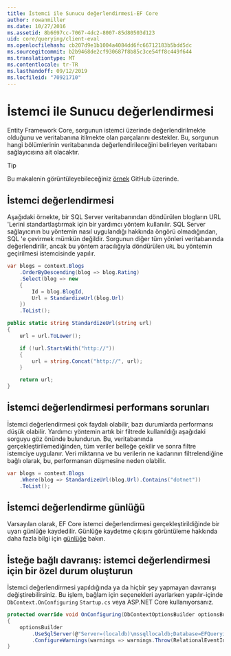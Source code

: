 ```yaml
---
title: İstemci ile Sunucu değerlendirmesi-EF Core
author: rowanmiller
ms.date: 10/27/2016
ms.assetid: 8b6697cc-7067-4dc2-8007-85d80503d123
uid: core/querying/client-eval
ms.openlocfilehash: cb207d9e1b1004a4084dd6fc66712183b5bdd5dc
ms.sourcegitcommit: b2b9468de2cf930687f8b85c3ce54ff8c449f644
ms.translationtype: MT
ms.contentlocale: tr-TR
ms.lasthandoff: 09/12/2019
ms.locfileid: "70921710"
---
```

# <a name="client-vs-server-evaluation"></a>İstemci ile Sunucu değerlendirmesi

Entity Framework Core, sorgunun istemci üzerinde değerlendirilmekte olduğunu ve veritabanına itilmekte olan parçalarını destekler. Bu, sorgunun hangi bölümlerinin veritabanında değerlendirileceğini belirleyen veritabanı sağlayıcısına ait olacaktır.

> [!TIP]  
> Bu makalenin görüntüleyebileceğiniz [örnek](https://github.com/aspnet/EntityFramework.Docs/tree/master/samples/core/Querying) GitHub üzerinde.

## <a name="client-evaluation"></a>İstemci değerlendirmesi

Aşağıdaki örnekte, bir SQL Server veritabanından döndürülen blogların URL 'Lerini standartlaştırmak için bir yardımcı yöntem kullanılır. SQL Server sağlayıcının bu yöntemin nasıl uygulandığı hakkında öngörü olmadığından, SQL 'e çevirmek mümkün değildir. Sorgunun diğer tüm yönleri veritabanında değerlendirilir, ancak bu yöntem aracılığıyla döndürülen `URL` bu yöntemin geçirilmesi istemcisinde yapılır.

<!-- [!code-csharp[Main](samples/core/Querying/ClientEval/Sample.cs?highlight=6)] -->
``` csharp
var blogs = context.Blogs
    .OrderByDescending(blog => blog.Rating)
    .Select(blog => new
    {
        Id = blog.BlogId,
        Url = StandardizeUrl(blog.Url)
    })
    .ToList();
```

<!-- [!code-csharp[Main](samples/core/Querying/ClientEval/Sample.cs)] -->
``` csharp
public static string StandardizeUrl(string url)
{
    url = url.ToLower();

    if (!url.StartsWith("http://"))
    {
        url = string.Concat("http://", url);
    }

    return url;
}
```

## <a name="client-evaluation-performance-issues"></a>İstemci değerlendirmesi performans sorunları

İstemci değerlendirmesi çok faydalı olabilir, bazı durumlarda performansı düşük olabilir. Yardımcı yöntemin artık bir filtrede kullanıldığı aşağıdaki sorguyu göz önünde bulundurun. Bu, veritabanında gerçekleştirilemediğinden, tüm veriler belleğe çekilir ve sonra filtre istemciye uygulanır. Veri miktarına ve bu verilerin ne kadarının filtrelendiğine bağlı olarak, bu, performansın düşmesine neden olabilir.

<!-- [!code-csharp[Main](samples/core/Querying/ClientEval/Sample.cs)] -->
``` csharp
var blogs = context.Blogs
    .Where(blog => StandardizeUrl(blog.Url).Contains("dotnet"))
    .ToList();
```

## <a name="client-evaluation-logging"></a>İstemci değerlendirme günlüğü

Varsayılan olarak, EF Core istemci değerlendirmesi gerçekleştirildiğinde bir uyarı günlüğe kaydedilir. Günlüğe kaydetme çıkışını görüntüleme hakkında daha fazla bilgi için [günlüğe](../miscellaneous/logging.md) bakın. 

## <a name="optional-behavior-throw-an-exception-for-client-evaluation"></a>İsteğe bağlı davranış: istemci değerlendirmesi için bir özel durum oluşturun

İstemci değerlendirmesi yapıldığında ya da hiçbir şey yapmayan davranışı değiştirebilirsiniz. Bu işlem, bağlam için seçenekleri ayarlarken yapılır-içinde `DbContext.OnConfiguring` `Startup.cs` veya ASP.NET Core kullanıyorsanız.

<!-- [!code-csharp[Main](samples/core/Querying/ClientEval/ThrowOnClientEval/BloggingContext.cs?highlight=5)] -->
``` csharp
protected override void OnConfiguring(DbContextOptionsBuilder optionsBuilder)
{
    optionsBuilder
        .UseSqlServer(@"Server=(localdb)\mssqllocaldb;Database=EFQuerying;Trusted_Connection=True;")
        .ConfigureWarnings(warnings => warnings.Throw(RelationalEventId.QueryClientEvaluationWarning));
}
```
